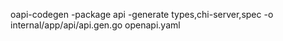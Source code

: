 oapi-codegen -package api -generate types,chi-server,spec -o internal/app/api/api.gen.go openapi.yaml
